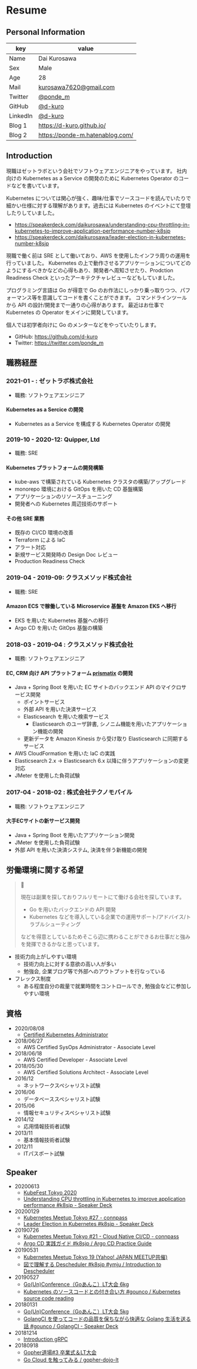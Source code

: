 # Resume

## Personal Information

| key | value |
| --- | ----- |
| Name     | Dai Kurosawa                                            |
| Sex      | Male                                                    |
| Age      | 28                                                      |
| Mail     | [kurosawa7620@gmail.com](mailto:kurosawa7620@gmail.com) |
| Twitter  | [@ponde_m](https://twitter.com/ponde_m)                 |
| GitHub   | [@d-kuro](https://github.com/d-kuro)                    |
| LinkedIn | [@d-kuro](https://www.linkedin.com/in/d-kuro/)          |
| Blog 1   | https://d-kuro.github.io/                               |
| Blog 2   | https://ponde-m.hatenablog.com/                         |

## Introduction

現職はゼットラボという会社でソフトウェアエンジニアをやっています。
社内向けの Kubernetes as a Service の開発のために Kubernetes Operator のコードなどを書いています。

Kubernetes については関心が強く、趣味/仕事でソースコードを読んでいたりで細かい仕様に対する理解があります。過去には Kubernetes のイベントにて登壇したりしていました。

* https://speakerdeck.com/daikurosawa/understanding-cpu-throttling-in-kubernetes-to-improve-application-performance-number-k8sjp
* https://speakerdeck.com/daikurosawa/leader-election-in-kubernetes-number-k8sjp

現職で働く前は SRE として働いており、AWS を使用したインフラ周りの運用を行っていました。
Kubernetes の上で動作させるアプリケーションについてどのようにするべきかなどの心得もあり、開発者へ周知させたり、Prodction Readiness Check といったアーキテクチャレビューなどもしていました。

プログラミング言語は Go が得意で Go のお作法にしっかり乗っ取りつつ、パフォーマンス等を意識してコードを書くことができます。
コマンドラインツールから API の設計/開発まで一通りの心得があります。
最近はお仕事で Kubernetes の Operator をメインに開発しています。

個人では初学者向けに Go のメンターなどをやっていたりします。

* GitHub: https://github.com/d-kuro
* Twitter: https://twitter.com/ponde_m

## 職務経歴

### 2021-01 - : ゼットラボ株式会社

* 職務: ソフトウェアエンジニア

#### Kubernetes as a Sercice の開発

* Kubernetes as a Service を構成する Kubernetes Operator の開発

### 2019-10 - 2020-12: Quipper, Ltd

* 職務: SRE

#### Kubernetes プラットフォームの開発構築

* kube-aws で構築されている Kubernetes クラスタの構築/アップグレード
* monorepo 環境における GitOps を用いた CD 基盤構築
* アプリケーションのリソースチューニング
* 開発者への Kubernetes 周辺技術のサポート

#### その他 SRE 業務

* 既存の CI/CD 環境の改善
* Terraform による IaC
* アラート対応
* 新規サービス開発時の Design Doc レビュー
* Production Readiness Check

### 2019-04 - 2019-09: クラスメソッド株式会社

* 職務: SRE

#### Amazon ECS で稼働している Microservice 基盤を Amazon EKS へ移行

* EKS を用いた Kubernetes 基盤への移行
* Argo CD を用いた GitOps 基盤の構築

### 2018-03 - 2019-04 : クラスメソッド株式会社

* 職務: ソフトウェアエンジニア

#### EC, CRM 向け API プラットフォーム [prismatix](https://prismatix.jp/) の開発

* Java + Spring Boot を用いた EC サイトのバックエンド API のマイクロサービス開発
  * ポイントサービス
  * 外部 API を用いた決済サービス
  * Elasticsearch を用いた検索サービス
    * Elasticsearch のユーザ辞書, シノニム機能を用いたアプリケーション機能の開発
  * 更新データを Amazon Kinesis から受け取り Elasticsearch に同期するサービス
* AWS CloudFormation を用いた IaC の実践
* Elasticsearch 2.x -> Elasticsearch 6.x 以降に伴うアプリケーションの変更対応
* JMeter を使用した負荷試験

### 2017-04 - 2018-02 : 株式会社テクノモバイル

* 職務: ソフトウェアエンジニア

#### 大手ECサイトの新サービス開発

* Java + Spring Boot を用いたアプリケーション開発
* JMeter を使用した負荷試験
* 外部 API を用いた決済システム, 決済を伴う新機能の開発

## 労働環境に関する希望

> 📝
>
> 現在は副業を探しておりフルリモートにて働ける会社を探しています。
> 
> * Go を用いたバックエンドの API 開発
> * Kubernetes などを導入している企業での運用サポート/アドバイス/トラブルシューティング
> 
> などを得意としているためそこら辺に携わることができるお仕事だと強みを発揮できるかなと思っています。

* 技術力向上がしやすい環境
  * 技術力向上に対する意欲の高い人が多い
  * 勉強会, 企業ブログ等で外部へのアウトプットを行なっている
* フレックス制度
  * ある程度自分の裁量で就業時間をコントロールでき, 勉強会などに参加しやすい環境

## 資格

* 2020/08/08
  * [Certified Kubernetes Administrator](https://github.com/d-kuro/resume/issues/11)
* 2018/06/27
  * AWS Certified SysOps Administrator - Associate Level
* 2018/06/18
  * AWS Certified Developer - Associate Level
* 2018/05/30
  * AWS Certified Solutions Architect - Associate Level
* 2016/12
  * ネットワークスペシャリスト試験
* 2016/06
  * データベーススペシャリスト試験
* 2015/06
  * 情報セキュリティスペシャリスト試験
* 2014/12
  * 応用情報技術者試験
* 2013/11
  * 基本情報技術者試験
* 2012/11
  * ITパスポート試験

## Speaker

* 20200613
  * [KubeFest Tokyo 2020](https://k8sjp.github.io/kubefest-2020/)
  * [Understanding CPU throttling in Kubernetes to improve application performance #k8sjp - Speaker Deck](https://speakerdeck.com/daikurosawa/understanding-cpu-throttling-in-kubernetes-to-improve-application-performance-number-k8sjp)
* 20200129
  * [Kubernetes Meetup Tokyo #27 - connpass](https://k8sjp.connpass.com/event/162343/)
  * [Leader Election in Kubernetes #k8sjp - Speaker Deck](https://speakerdeck.com/daikurosawa/leader-election-in-kubernetes-number-k8sjp)
* 20190726
  * [Kubernetes Meetup Tokyo #21 - Cloud Native CI/CD - connpass](https://k8sjp.connpass.com/event/138375/)
  * [Argo CD 実践ガイド #k8sjp / Argo CD Practice Guide](https://speakerdeck.com/daikurosawa/argo-cd-practice-guide)
* 20190531
  * [Kubernetes Meetup Tokyo 19 (Yahoo! JAPAN MEETUP共催)](https://k8sjp.connpass.com/event/126207/)
  * [図で理解する Descheduler #k8sjp #ymju / Introduction to Descheduler](https://speakerdeck.com/daikurosawa/introduction-to-descheduler)
* 20190527
  * [Go(Un)Conference（Goあんこ）LT大会 6kg](https://gounconference.connpass.com/event/129090/)
  * [Kubernetes のソースコードとの付き合い方 #gounco / Kubernetes source code reading](https://speakerdeck.com/daikurosawa/kubernetes-source-code-reading)
* 20180131
  * [Go(Un)Conference（Goあんこ）LT大会 5kg](https://gounconference.connpass.com/event/112942/)
  * [GolangCI を使ってコードの品質を保ちながら快適な Golang 生活を送る話 #gounco / GolangCI - Speaker Deck](https://speakerdeck.com/daikurosawa/golangci)
* 20181214
  * [Introduction gRPC](https://speakerdeck.com/daikurosawa/introduction-grpc)
* 20180918
  * [Gopher道場#3 卒業式＆LT大会](https://mercari.connpass.com/event/101178/)
  * [Go Cloud を触ってみる / gopher-dojo-lt](https://speakerdeck.com/daikurosawa/gopher-dojo-lt)
